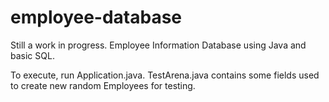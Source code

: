 # employee-database

Still a work in progress. 
Employee Information Database using Java and basic SQL.

To execute, run Application.java. TestArena.java contains some fields used to create new random Employees for testing. 


